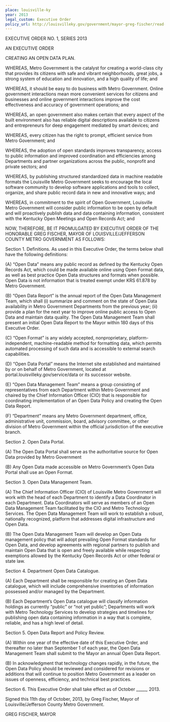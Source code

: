 ```yaml
---
place: louisville-ky
year: 2013
legal_custom: Executive Order
policy_url: http://louisvilleky.gov/government/mayor-greg-fischer/read-open-data-executive-order
---
```


<p/> <p>EXECUTIVE ORDER NO. 1, SERIES 2013</p> <p>AN EXECUTIVE ORDER</p> <p>CREATING AN OPEN DATA PLAN.</p> <p> </p> <p>WHEREAS, Metro Government is the catalyst for creating a world-class city that provides its citizens with safe and vibrant neighborhoods, great jobs, a strong system of education and innovation, and a high quality of life; and</p> <p>WHEREAS, it should be easy to do business with Metro Government. Online government interactions mean more convenient services for citizens and businesses and online government interactions improve the cost effectiveness and accuracy of government operations; and</p> <p>WHEREAS, an open government also makes certain that every aspect of the built environment also has reliable digital descriptions available to citizens and entrepreneurs for deep engagement mediated by smart devices; and</p> <p>WHEREAS, every citizen has the right to prompt, efficient service from Metro Government; and</p> <p>WHEREAS, the adoption of open standards improves transparency, access to public information and improved coordination and efficiencies among Departments and partner organizations across the public, nonprofit and private sectors; and</p> <p>WHEREAS, by publishing structured standardized data in machine readable formats the Louisville Metro Government seeks to encourage the local software community to develop software applications and tools to collect, organize, and share public record data in new and innovative ways; and</p> <p>WHEREAS, in commitment to the spirit of Open Government, Louisville Metro Government will consider public information to be open by default and will proactively publish data and data containing information, consistent with the Kentucky Open Meetings and Open Records Act; and</p> <p>NOW, THEREFORE, BE IT PROMULGATED BY EXECUTIVE ORDER OF THE HONORABLE GREG FISCHER, MAYOR OF LOUISVILLE/JEFFERSON COUNTY METRO GOVERNMENT AS FOLLOWS:</p> <p/> <p>Section 1. Definitions. As used in this Executive Order, the terms below shall have the following definitions:</p> <p>(A) “Open Data” means any public record as defined by the Kentucky Open Records Act, which could be made available online using Open Format data, as well as best practice Open Data structures and formats when possible. Open Data is not information that is treated exempt under KRS 61.878 by Metro Government.</p> <p>(B) “Open Data Report” is the annual report of the Open Data Management Team, which shall (i) summarize and comment on the state of Open Data availability in Metro Government Departments from the previous year; (ii) provide a plan for the next year to improve online public access to Open Data and maintain data quality. The Open Data Management Team shall present an initial Open Data Report to the Mayor within 180 days of this Executive Order.</p> <p>(C) “Open Format” is any widely accepted, nonproprietary, platform-independent, machine-readable method for formatting data, which permits automated processing of such data and is accessible to external search capabilities.</p> <p>(D) “Open Data Portal” means the Internet site established and maintained by or on behalf of Metro Government, located at portal.louisvilleky.gov/service/data or its successor website.</p> <p>(E) “Open Data Management Team” means a group consisting of representatives from each Department within Metro Government and chaired by the Chief Information Officer (CIO) that is responsible for coordinating implementation of an Open Data Policy and creating the Open Data Report.</p> <p>(F) “Department” means any Metro Government department, office, administrative unit, commission, board, advisory committee, or other division of Metro Government within the official jurisdiction of the executive branch.</p> <p/> <p>Section 2. Open Data Portal.</p> <p>(A) The Open Data Portal shall serve as the authoritative source for Open Data provided by Metro Government</p> <p>(B) Any Open Data made accessible on Metro Government’s Open Data Portal shall use an Open Format.</p> <p/> <p>Section 3. Open Data Management Team.</p> <p>(A) The Chief Information Officer (CIO) of Louisville Metro Government will work with the head of each Department to identify a Data Coordinator in each Department. Data Coordinators will serve as members of an Open Data Management Team facilitated by the CIO and Metro Technology Services. The Open Data Management Team will work to establish a robust, nationally recognized, platform that addresses digital infrastructure and Open Data.</p> <p>(B) The Open Data Management Team will develop an Open Data management policy that will adopt prevailing Open Format standards for Open Data, and develop agreements with regional partners to publish and maintain Open Data that is open and freely available while respecting exemptions allowed by the Kentucky Open Records Act or other federal or state law.</p> <p/> <p>Section 4. Department Open Data Catalogue.</p> <p>(A) Each Department shall be responsible for creating an Open Data catalogue, which will include comprehensive inventories of information possessed and/or managed by the Department.</p> <p>(B) Each Department’s Open Data catalogue will classify information holdings as currently “public” or “not yet public”; Departments will work with Metro Technology Services to develop strategies and timelines for publishing open data containing information in a way that is complete, reliable, and has a high level of detail.</p> <p/> <p>Section 5. Open Data Report and Policy Review.</p> <p>(A) Within one year of the effective date of this Executive Order, and thereafter no later than September 1 of each year, the Open Data Management Team shall submit to the Mayor an annual Open Data Report.</p> <p>(B) In acknowledgment that technology changes rapidly, in the future, the Open Data Policy should be reviewed and considered for revisions or additions that will continue to position Metro Government as a leader on issues of openness, efficiency, and technical best practices.</p> <p/> <p>Section 6. This Executive Order shall take effect as of October _____, 2013.</p> <p>Signed this 11th day of October, 2013, by Greg Fischer, Mayor of Louisville/Jefferson County Metro Government.</p> <p>GREG FISCHER, MAYOR</p>
